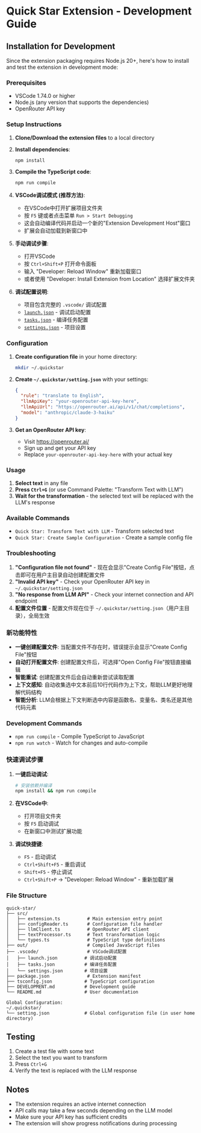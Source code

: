 # Quick Star Extension - Development Guide

## Installation for Development

Since the extension packaging requires Node.js 20+, here's how to install and test the extension in development mode:

### Prerequisites

- VSCode 1.74.0 or higher
- Node.js (any version that supports the dependencies)
- OpenRouter API key

### Setup Instructions

1. **Clone/Download the extension files** to a local directory
2. **Install dependencies**:
   ```bash
   npm install
   ```

3. **Compile the TypeScript code**:
   ```bash
   npm run compile
   ```

4. **VSCode调试模式 (推荐方法)**:
   - 在VSCode中打开扩展项目文件夹
   - 按 `F5` 键或者点击菜单 `Run > Start Debugging`
   - 这会自动编译代码并启动一个新的"Extension Development Host"窗口
   - 扩展会自动加载到新窗口中

5. **手动调试步骤**:
   - 打开VSCode
   - 按 `Ctrl+Shift+P` 打开命令面板
   - 输入 "Developer: Reload Window" 重新加载窗口
   - 或者使用 "Developer: Install Extension from Location" 选择扩展文件夹

6. **调试配置说明**:
   - 项目包含完整的 `.vscode/` 调试配置
   - [`launch.json`](.vscode/launch.json:1) - 调试启动配置
   - [`tasks.json`](.vscode/tasks.json:1) - 编译任务配置
   - [`settings.json`](.vscode/settings.json:1) - 项目设置

### Configuration

1. **Create configuration file** in your home directory:
   ```bash
   mkdir ~/.quickstar
   ```

2. **Create `~/.quickstar/setting.json`** with your settings:
   ```json
   {
     "rule": "translate to English",
     "llmApiKey": "your-openrouter-api-key-here",
     "llmApiUrl": "https://openrouter.ai/api/v1/chat/completions",
     "model": "anthropic/claude-3-haiku"
   }
   ```

3. **Get an OpenRouter API key**:
   - Visit https://openrouter.ai/
   - Sign up and get your API key
   - Replace `your-openrouter-api-key-here` with your actual key

### Usage

1. **Select text** in any file
2. **Press `Ctrl+G`** (or use Command Palette: "Transform Text with LLM")
3. **Wait for the transformation** - the selected text will be replaced with the LLM's response

### Available Commands

- `Quick Star: Transform Text with LLM` - Transform selected text
- `Quick Star: Create Sample Configuration` - Create a sample config file

### Troubleshooting

1. **"Configuration file not found"** - 现在会显示"Create Config File"按钮，点击即可在用户主目录自动创建配置文件
2. **"Invalid API key"** - Check your OpenRouter API key in `~/.quickstar/setting.json`
3. **"No response from LLM API"** - Check your internet connection and API endpoint
4. **配置文件位置** - 配置文件现在位于 `~/.quickstar/setting.json`（用户主目录），全局生效

### 新功能特性

- **一键创建配置文件**: 当配置文件不存在时，错误提示会显示"Create Config File"按钮
- **自动打开配置文件**: 创建配置文件后，可选择"Open Config File"按钮直接编辑
- **智能重试**: 创建配置文件后会自动重新尝试读取配置
- **上下文感知**: 自动收集选中文本前后10行代码作为上下文，帮助LLM更好地理解代码结构
- **智能分析**: LLM会根据上下文判断选中内容是函数名、变量名、类名还是其他代码元素

### Development Commands

- `npm run compile` - Compile TypeScript to JavaScript
- `npm run watch` - Watch for changes and auto-compile

### 快速调试步骤

1. **一键启动调试**:
   ```bash
   # 安装依赖并编译
   npm install && npm run compile
   ```

2. **在VSCode中**:
   - 打开项目文件夹
   - 按 `F5` 启动调试
   - 在新窗口中测试扩展功能

3. **调试快捷键**:
   - `F5` - 启动调试
   - `Ctrl+Shift+F5` - 重启调试
   - `Shift+F5` - 停止调试
   - `Ctrl+Shift+P` → "Developer: Reload Window" - 重新加载扩展

### File Structure

```
quick-star/
├── src/
│   ├── extension.ts          # Main extension entry point
│   ├── configReader.ts       # Configuration file handler
│   ├── llmClient.ts          # OpenRouter API client
│   ├── textProcessor.ts      # Text transformation logic
│   └── types.ts              # TypeScript type definitions
├── out/                      # Compiled JavaScript files
├── .vscode/                  # VSCode调试配置
│   ├── launch.json          # 调试启动配置
│   ├── tasks.json           # 编译任务配置
│   └── settings.json        # 项目设置
├── package.json              # Extension manifest
├── tsconfig.json            # TypeScript configuration
├── DEVELOPMENT.md           # Development guide
└── README.md                # User documentation

Global Configuration:
~/.quickstar/
└── setting.json             # Global configuration file (in user home directory)
```

## Testing

1. Create a test file with some text
2. Select the text you want to transform
3. Press `Ctrl+G`
4. Verify the text is replaced with the LLM response

## Notes

- The extension requires an active internet connection
- API calls may take a few seconds depending on the LLM model
- Make sure your API key has sufficient credits
- The extension will show progress notifications during processing